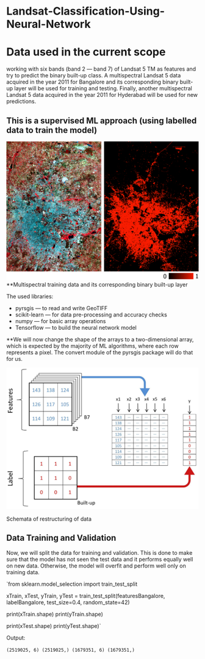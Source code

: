 # Landsat-Classification-Using-Neural-Network

# Data used in the current scope

working with six bands (band 2 — band 7) of Landsat 5 TM as features and try to predict the binary built-up class. A multispectral Landsat 5 data acquired in the year 2011 for Bangalore and its corresponding binary built-up layer will be used for training and testing. Finally, another multispectral Landsat 5 data acquired in the year 2011 for Hyderabad will be used for new predictions.

##  This is a supervised ML approach (using labelled data to train the model)
!['Multispectral training data and its corresponding binary built-up layer'](imag1.png)
**Multispectral training data and its corresponding binary built-up layer

The used libraries: 
- pyrsgis — to read and write GeoTIFF
- scikit-learn — for data pre-processing and accuracy checks
- numpy — for basic array operations
- Tensorflow — to build the neural network model

**We will now change the shape of the arrays to a two-dimensional array, which is expected by the majority of ML algorithms, where each row represents a pixel. The convert module of the pyrsgis package will do that for us.

!['restructing'](imag2.png)

Schemata of restructuring of data

## Data Training and Validation
Now, we will split the data for training and validation. This is done to make sure that the model has not seen the test data and it performs equally well on new data. Otherwise, the model will overfit and perform well only on training data.

`from sklearn.model_selection import train_test_split

xTrain, xTest, yTrain, yTest = train_test_split(featuresBangalore, labelBangalore, test_size=0.4, random_state=42)

print(xTrain.shape)
print(yTrain.shape)

print(xTest.shape)
print(yTest.shape)`

Output: 

`(2519025, 6)
(2519025,)
(1679351, 6)
(1679351,)
`
